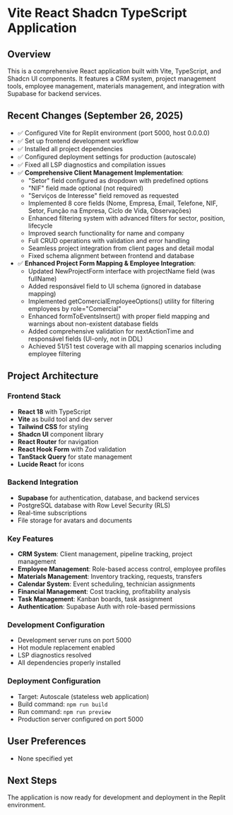 # Vite React Shadcn TypeScript Application

## Overview
This is a comprehensive React application built with Vite, TypeScript, and Shadcn UI components. It features a CRM system, project management tools, employee management, materials management, and integration with Supabase for backend services.

## Recent Changes (September 26, 2025)
- ✅ Configured Vite for Replit environment (port 5000, host 0.0.0.0)
- ✅ Set up frontend development workflow
- ✅ Installed all project dependencies
- ✅ Configured deployment settings for production (autoscale)
- ✅ Fixed all LSP diagnostics and compilation issues
- ✅ **Comprehensive Client Management Implementation**:
  - "Setor" field configured as dropdown with predefined options
  - "NIF" field made optional (not required)
  - "Serviços de Interesse" field removed as requested
  - Implemented 8 core fields (Nome, Empresa, Email, Telefone, NIF, Setor, Função na Empresa, Ciclo de Vida, Observações)
  - Enhanced filtering system with advanced filters for sector, position, lifecycle
  - Improved search functionality for name and company
  - Full CRUD operations with validation and error handling
  - Seamless project integration from client pages and detail modal
  - Fixed schema alignment between frontend and database
- ✅ **Enhanced Project Form Mapping & Employee Integration**:
  - Updated NewProjectForm interface with projectName field (was fullName)
  - Added responsável field to UI schema (ignored in database mapping)
  - Implemented getComercialEmployeeOptions() utility for filtering employees by role="Comercial"
  - Enhanced formToEventsInsert() with proper field mapping and warnings about non-existent database fields
  - Added comprehensive validation for nextActionTime and responsável fields (UI-only, not in DDL)
  - Achieved 51/51 test coverage with all mapping scenarios including employee filtering

## Project Architecture

### Frontend Stack
- **React 18** with TypeScript
- **Vite** as build tool and dev server
- **Tailwind CSS** for styling
- **Shadcn UI** component library
- **React Router** for navigation
- **React Hook Form** with Zod validation
- **TanStack Query** for state management
- **Lucide React** for icons

### Backend Integration
- **Supabase** for authentication, database, and backend services
- PostgreSQL database with Row Level Security (RLS)
- Real-time subscriptions
- File storage for avatars and documents

### Key Features
- **CRM System**: Client management, pipeline tracking, project management
- **Employee Management**: Role-based access control, employee profiles
- **Materials Management**: Inventory tracking, requests, transfers
- **Calendar System**: Event scheduling, technician assignments
- **Financial Management**: Cost tracking, profitability analysis
- **Task Management**: Kanban boards, task assignment
- **Authentication**: Supabase Auth with role-based permissions

### Development Configuration
- Development server runs on port 5000
- Hot module replacement enabled
- LSP diagnostics resolved
- All dependencies properly installed

### Deployment Configuration
- Target: Autoscale (stateless web application)
- Build command: `npm run build`
- Run command: `npm run preview`
- Production server configured on port 5000

## User Preferences
- None specified yet

## Next Steps
The application is now ready for development and deployment in the Replit environment.